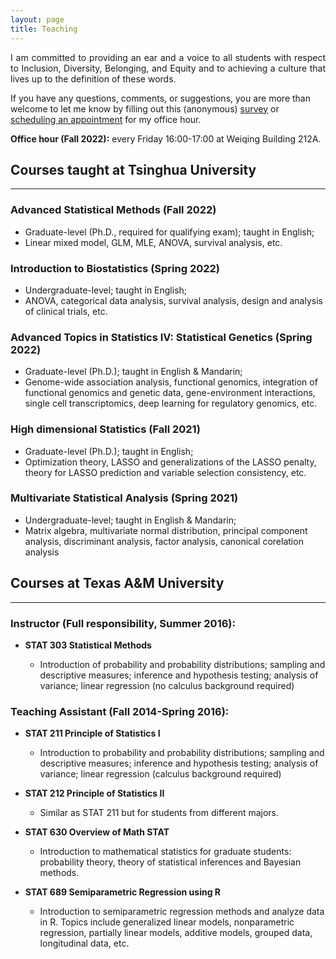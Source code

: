 ```yaml
---
layout: page
title: Teaching
---
```


<p align="justify">
I am committed to providing an ear and a voice to all students with respect to Inclusion, Diversity, Belonging, and Equity and to achieving a culture that lives up to the definition of these words. 
</p>

If you have any questions, comments, or suggestions, you are more than welcome to let me know by filling out this (anonymous) [survey](https://forms.gle/DKevoT48aB4gczhq6) or [scheduling an appointment](mailto:tianyingw@tsinghua.edu.cn) for my office hour.

**Office hour (Fall 2022):** every Friday 16:00-17:00 at Weiqing Building 212A.



## Courses taught at Tsinghua University
------------------------------------------------------

### Advanced Statistical Methods (Fall 2022)
  - Graduate-level (Ph.D., required for qualifying exam); taught in English;
  - Linear mixed model, GLM,  MLE, ANOVA,  survival analysis, etc.

### Introduction to Biostatistics (Spring 2022)
   - Undergraduate-level; taught in English;
   - ANOVA, categorical data analysis, survival analysis, design and analysis of clinical trials, etc.

### Advanced Topics in Statistics IV: Statistical Genetics (Spring 2022)
  - Graduate-level (Ph.D.); taught in English & Mandarin;
  - Genome-wide association analysis, functional genomics, integration of functional genomics and genetic data, gene-environment interactions, single cell transcriptomics, deep learning for regulatory genomics, etc.

### High dimensional Statistics (Fall 2021)
  - Graduate-level (Ph.D.); taught in English;
  - Optimization theory, LASSO and generalizations of the LASSO penalty, theory for LASSO prediction and variable selection consistency, etc.

### Multivariate Statistical Analysis (Spring 2021)
  - Undergraduate-level; taught in English & Mandarin;
  - Matrix algebra, multivariate normal distribution, principal component analysis, discriminant analysis, factor analysis, canonical corelation analysis
  


## Courses at Texas A&M University
------------------------------------------------------
### Instructor (Full responsibility, Summer 2016):

- **STAT 303 Statistical Methods**

  - Introduction of probability and probability distributions; sampling and descriptive measures; inference and hypothesis testing; analysis of variance; linear regression (no calculus background required)

### Teaching Assistant (Fall 2014-Spring 2016):

- **STAT 211 Principle of Statistics I**

  - Introduction to probability and probability distributions; sampling and descriptive measures; inference and hypothesis testing; analysis of variance; linear regression (calculus background required)  
  
- **STAT 212 Principle of Statistics II**

  - Similar as STAT 211 but for students from different majors.
  
- **STAT 630 Overview of Math STAT** 

  - Introduction to mathematical statistics for graduate students: probability theory, theory of statistical inferences and Bayesian methods. 
  
- **STAT 689 Semiparametric Regression using R** 

  - Introduction to semiparametric regression methods and analyze data in R. Topics include generalized linear models, nonparametric regression, partially linear models, additive models, grouped data, longitudinal data, etc.


